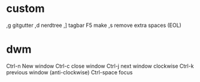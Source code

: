 # custom
,g gitgutter
,d nerdtree
,] tagbar
F5 make
,s remove extra spaces (EOL)

# dwm
Ctrl-n New window
Ctrl-c close window
Ctrl-j next window clockwise
Ctrl-k previous window (anti-clockwise)
Ctrl-space focus
